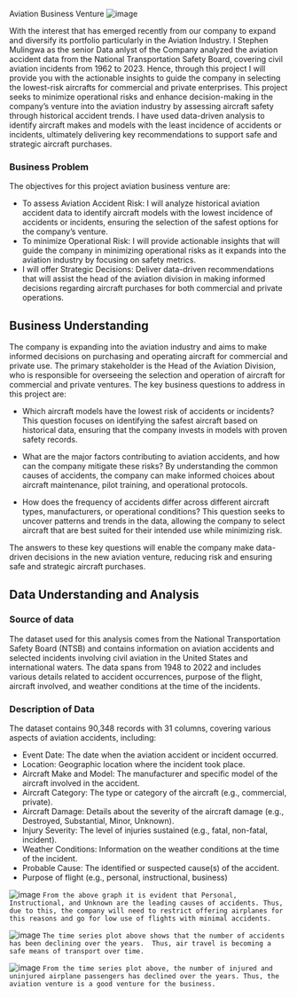 Aviation Business Venture
![image](https://github.com/user-attachments/assets/df7993c9-481b-45fa-890f-a74188b2be62)

With the interest that has emerged recently from our company to expand and diversify its portfolio particularly in the Aviation Industry. I Stephen Mulingwa as the senior Data anlyst of the Company analyzed the aviation accident data from the National Transportation Safety Board, covering civil aviation incidents from 1962 to 2023. Hence, through this project I will provide you with the actionable insights to guide the company in selecting the lowest-risk aircrafts for commercial and private enterprises. This project seeks to minimize operational risks and enhance decision-making in the company’s venture into the aviation industry by assessing aircraft safety through historical accident trends. I have used data-driven analysis to identify aircraft makes and models with the least incidence of accidents or incidents, ultimately delivering key recommendations to support safe and strategic aircraft purchases.

### Business Problem
The objectives for this project aviation business venture are:
* To assess Aviation Accident Risk: I will analyze historical aviation accident data to identify aircraft models with the lowest incidence of accidents or incidents, ensuring the selection of the safest options for the company’s venture.
* To minimize Operational Risk: I will provide actionable insights that will guide the company in minimizing operational risks as it expands into the aviation industry by focusing on safety metrics.
* I will offer Strategic Decisions: Deliver data-driven recommendations that will assist the head of the aviation division in making informed decisions regarding aircraft purchases for both commercial and private operations.

## Business Understanding
The company is expanding into the aviation industry and aims to make informed decisions on purchasing and operating aircraft for commercial and private use. The primary stakeholder is the Head of the Aviation Division, who is responsible for overseeing the selection and operation of aircraft for commercial and private ventures. The key business questions to address in this project are:

* Which aircraft models have the lowest risk of accidents or incidents?
This question focuses on identifying the safest aircraft based on historical data, ensuring that the company invests in models with proven safety records.

* What are the major factors contributing to aviation accidents, and how can the company mitigate these risks?
By understanding the common causes of accidents, the company can make informed choices about aircraft maintenance, pilot training, and operational protocols.

* How does the frequency of accidents differ across different aircraft types, manufacturers, or operational conditions?
This question seeks to uncover patterns and trends in the data, allowing the company to select aircraft that are best suited for their intended use while minimizing risk.

The answers to these key questions will enable the company make data-driven decisions in the new aviation venture, reducing risk and ensuring safe and strategic aircraft purchases.


## Data Understanding and Analysis
### Source of data
The dataset used for this analysis comes from the National Transportation Safety Board (NTSB) and contains information on aviation accidents and selected incidents involving civil aviation in the United States and international waters. The data spans from 1948 to 2022 and includes various details related to accident occurrences, purpose of the flight, aircraft involved, and weather conditions at the time of the incidents.

### Description of Data
The dataset contains 90,348 records with 31 columns, covering various aspects of aviation accidents, including:
* Event Date: The date when the aviation accident or incident occurred.
* Location: Geographic location where the incident took place.
* Aircraft Make and Model: The manufacturer and specific model of the aircraft involved in the accident.
* Aircraft Category: The type or category of the aircraft (e.g., commercial, private).
* Aircraft Damage: Details about the severity of the aircraft damage (e.g., Destroyed, Substantial, Minor, Unknown).
* Injury Severity: The level of injuries sustained (e.g., fatal, non-fatal, incident).
* Weather Conditions: Information on the weather conditions at the time of the incident.
* Probable Cause: The identified or suspected cause(s) of the accident.
* Purpose of flight (e.g., personal, instructional, business)

![image](https://github.com/user-attachments/assets/022b4cb5-d40b-4fa2-a47e-e8035440c26e)
`From the above graph it is evident that Personal, Instructional, and Unknown are the leading causes of accidents.
Thus, due to this, the company will need to restrict offering airplanes for this reasons and go for low use of flights with minimal accidents.`

![image](https://github.com/user-attachments/assets/2073411f-3f28-42c7-8e65-ea2ccefa133d)
`The time series plot above shows that the number of accidents has been declining over the years. 
Thus, air travel is becoming a safe means of transport over time.`

![image](https://github.com/user-attachments/assets/4fa87e63-a778-45aa-9318-646fb2bcffd4)
`From the time series plot above, the number of injured and uninjured airplane passengers has declined over the years.
Thus, the aviation venture is a good venture for the business.`
